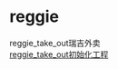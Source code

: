 # reggie
reggie_take_out瑞吉外卖  
[reggie_take_out初始化工程](https://github.com/LMWC/reggie/tree/master)  
